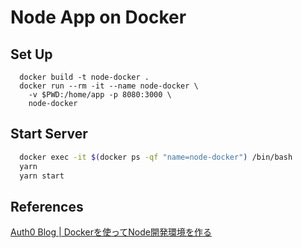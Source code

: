# Node App on Docker

## Set Up

```docker
  docker build -t node-docker .
  docker run --rm -it --name node-docker \
    -v $PWD:/home/app -p 8080:3000 \
    node-docker
```

## Start Server
```sh
  docker exec -it $(docker ps -qf "name=node-docker") /bin/bash
  yarn
  yarn start 
```

## References
[Auth0 Blog | Dockerを使ってNode開発環境を作る](https://auth0.com/blog/jp-use-docker-to-create-a-node-development-environment/)